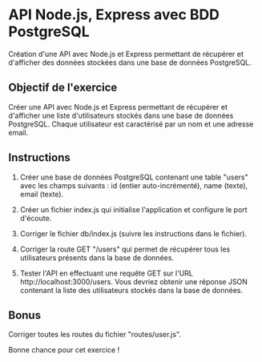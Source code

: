 # API Node.js, Express avec BDD PostgreSQL
Création d'une API avec Node.js et Express permettant de récupérer et d'afficher des données stockées dans une base de données PostgreSQL.

## Objectif de l'exercice

Créer une API avec Node.js et Express permettant de récupérer et d'afficher une liste d'utilisateurs stockés dans une base de données PostgreSQL. Chaque utilisateur est caractérisé par un nom et une adresse email.

## Instructions

1. Créer une base de données PostgreSQL contenant une table "users" avec les champs suivants : id (entier auto-incrémenté), name (texte), email (texte).

2. Créer un fichier index.js qui initialise l'application et configure le port d'écoute.

3. Corriger le fichier db/index.js (suivre les instructions dans le fichier).

4. Corriger la route GET "/users" qui permet de récupérer tous les utilisateurs présents dans la base de données.

5. Tester l'API en effectuant une requête GET sur l'URL http://localhost:3000/users. Vous devriez obtenir une réponse JSON contenant la liste des utilisateurs stockés dans la base de données.

## Bonus

Corriger toutes les routes du fichier "routes/user.js".

Bonne chance pour cet exercice !
